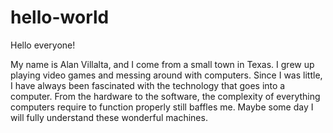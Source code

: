 # hello-world

Hello everyone!

My name is Alan Villalta, and I come from a small town in Texas.
I grew up playing video games and messing around with computers.
Since I was little, I have always been fascinated with the technology that goes into a computer.
From the hardware to the software, the complexity of everything computers require to function properly still baffles me.
Maybe some day I will fully understand these wonderful machines. 
